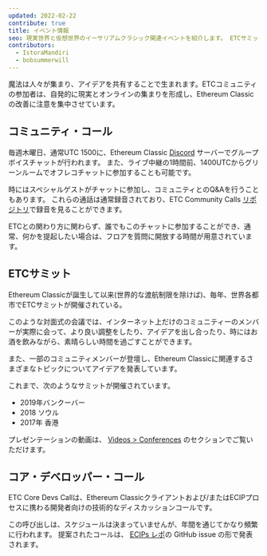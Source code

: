 ```yaml
---
updated: 2022-02-22
contribute: true
title: イベント情報
seo: 現実世界と仮想世界のイーサリアムクラシック関連イベントを紹介します。 ETCサミットと週1回のコミュニティコールは、どなたでもご参加いただけます。
contributors:
  - IstoraMandiri
  - bobsummerwill
---
```


魔法は人々が集まり、アイデアを共有することで生まれます。ETCコミュニティの参加者は、自発的に現実とオンラインの集まりを形成し、Ethereum Classicの改善に注意を集中させています。

## コミュニティ・コール

毎週木曜日、通常UTC 1500に、Ethereum Classic [Discord](https://ethereumclassic.org/discord) サーバーでグループボイスチャットが行われます。 [](https://www.youtube.com/channel/UCp07VPnC1ejyAp5gMvvA4dw/videos)また、ライブ中継の1時間前、1400UTCからグリーンルームでオフレコチャットに参加することも可能です。

時にはスペシャルゲストがチャットに参加し、コミュニティとのQ&Aを行うこともあります。 これらの通話は通常録音されており、ETC Community Calls [リポジトリ](https://github.com/ethereumclassic/community-calls)で録音を見ることができます。

ETCとの関わり方に関わらず、誰でもこのチャットに参加することができ、通常、何かを提起したい場合は、フロアを質問に開放する時間が用意されています。

## ETCサミット

Ethereum Classicが誕生して以来(世界的な渡航制限を除けば)、毎年、世界各都市でETCサミットが開催されている。

このような対面式の会議では、インターネット上だけのコミュニティーのメンバーが実際に会って、より良い調整をしたり、アイデアを出し合ったり、時にはお酒を飲みながら、素晴らしい時間を過ごすことができます。

また、一部のコミュニティメンバーが登壇し、Ethereum Classicに関連するさまざまなトピックについてアイデアを発表しています。

これまで、次のようなサミットが開催されています。

- 2019年バンクーバー
- 2018 ソウル
- 2017年 香港

プレゼンテーションの動画は、 [Videos > Conferences](/videos/conferences) のセクションでご覧いただけます。

## コア・デベロッパー・コール

ETC Core Devs Callは、Ethereum Classicクライアントおよび/またはECIPプロセスに携わる開発者向けの技術的なディスカッションコールです。

この呼び出しは、スケジュールは決まっていませんが、年間を通じてかなり頻繁に行われます。 提案されたコールは、 [ECIPs レポ](https://github.com/ethereumclassic/ECIPs/issues?q=is%3Aissue+Devs+Call)の GitHub issue の形で発表されます。
